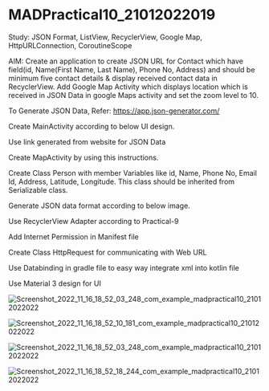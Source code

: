 # MADPractical10_21012022019

Study: JSON Format, ListView, RecyclerView, Google Map, HttpURLConnection, CoroutineScope

AIM: Create an application to create JSON URL for Contact which have field(id, Name(First Name, Last Name), Phone No, Address) and should be minimum five contact details & display received contact data in RecyclerView. Add Google Map Activity which displays location which is received in JSON Data in google Maps activity and set the zoom level to 10.

To Generate JSON Data, Refer: https://app.json-generator.com/

Create MainActivity according to below UI design.

Use link generated from website for JSON Data

Create MapActivity by using this instructions.

Create Class Person with member Variables like id, Name, Phone No, Email Id, Address, Latitude, Longitude. This class should be inherited from Serializable class.

Generate JSON data format according to below image.

Use RecyclerView Adapter according to Practical-9

Add Internet Permission in  Manifest file

Create Class HttpRequest for communicating with Web URL

Use Databinding in gradle file to easy way integrate xml into kotlin file

Use Material 3 design for UI



![Screenshot_2022_11_16_18_52_03_248_com_example_madpractical10_21012022022](https://user-images.githubusercontent.com/110646988/202193402-e0c4a6bd-13bf-471a-bba7-ed943cf2220b.jpg)


![Screenshot_2022_11_16_18_52_10_181_com_example_madpractical10_21012022022](https://user-images.githubusercontent.com/110646988/202193438-3309809d-7756-47fa-b630-34d4f1b04374.jpg)


![Screenshot_2022_11_16_18_52_03_248_com_example_madpractical10_21012022022](https://user-images.githubusercontent.com/110646988/202193498-dc330f59-d9b2-4492-b9fc-915ed2ef51c1.jpg)


![Screenshot_2022_11_16_18_52_18_244_com_example_madpractical10_21012022022](https://user-images.githubusercontent.com/110646988/202193473-7ce23f2f-f8a7-4569-ad9a-4c0f00195168.jpg)
